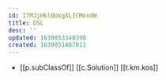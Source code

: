 ```yaml
---
id: I7MJjHkl0UxgXLICMoxdW
title: DSL
desc: ''
updated: 1638053340398
created: 1638051487811
---
```




- [[p.subClassOf]] [[c.Solution]] [[t.km.kos]]
